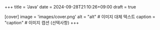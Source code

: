 +++
title = 'Java'
date = 2024-09-28T21:10:26+09:00
draft = true

[cover]
image = 'images/cover.png'
alt = "alt"  # 이미지 대체 텍스트
caption = "caption"  # 이미지 캡션 (선택사항)
+++

